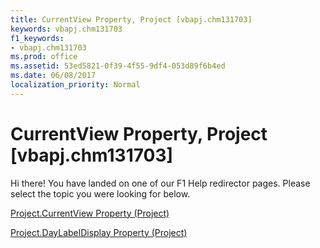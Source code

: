 ```yaml
---
title: CurrentView Property, Project [vbapj.chm131703]
keywords: vbapj.chm131703
f1_keywords:
- vbapj.chm131703
ms.prod: office
ms.assetid: 53ed5821-0f39-4f55-9df4-053d89f6b4ed
ms.date: 06/08/2017
localization_priority: Normal
---
```



# CurrentView Property, Project [vbapj.chm131703]

Hi there! You have landed on one of our F1 Help redirector pages. Please select the topic you were looking for below.

[Project.CurrentView Property (Project)](http://msdn.microsoft.com/library/002fc584-511e-0554-65f0-65dfd6b3dccb%28Office.15%29.aspx)

[Project.DayLabelDisplay Property (Project)](http://msdn.microsoft.com/library/6888b00a-3589-1e39-1394-c5089ec38521%28Office.15%29.aspx)


